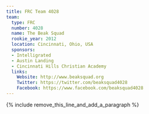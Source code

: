```yaml
---
title: FRC Team 4028
team:
  type: FRC
  number: 4028
  name: The Beak Squad
  rookie_year: 2012
  location: Cincinnati, Ohio, USA
  sponsors:
  - Intelligrated
  - Austin Landing
  - Cincinnati Hills Christian Academy
  links:
    Website: http://www.beaksquad.org
    Twitter: https://twitter.com/beaksquad4028
    Facebook: https://www.facebook.com/beaksquad4028
---
```


{% include remove_this_line_and_add_a_paragraph %}